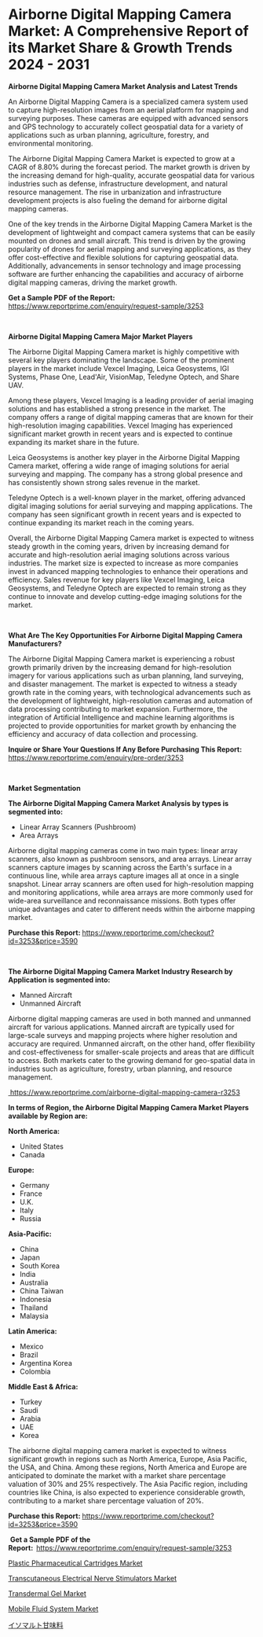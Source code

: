 <p><h1>Airborne Digital Mapping Camera Market: A Comprehensive Report of its Market Share & Growth Trends 2024 - 2031</h1></p><p><strong>Airborne Digital Mapping Camera Market Analysis and Latest Trends</strong></p>
<p><p>An Airborne Digital Mapping Camera is a specialized camera system used to capture high-resolution images from an aerial platform for mapping and surveying purposes. These cameras are equipped with advanced sensors and GPS technology to accurately collect geospatial data for a variety of applications such as urban planning, agriculture, forestry, and environmental monitoring.</p><p>The Airborne Digital Mapping Camera Market is expected to grow at a CAGR of 8.80% during the forecast period. The market growth is driven by the increasing demand for high-quality, accurate geospatial data for various industries such as defense, infrastructure development, and natural resource management. The rise in urbanization and infrastructure development projects is also fueling the demand for airborne digital mapping cameras.</p><p>One of the key trends in the Airborne Digital Mapping Camera Market is the development of lightweight and compact camera systems that can be easily mounted on drones and small aircraft. This trend is driven by the growing popularity of drones for aerial mapping and surveying applications, as they offer cost-effective and flexible solutions for capturing geospatial data. Additionally, advancements in sensor technology and image processing software are further enhancing the capabilities and accuracy of airborne digital mapping cameras, driving the market growth.</p></p>
<p><strong>Get a Sample PDF of the Report:&nbsp;</strong> <a href="https://www.reportprime.com/enquiry/request-sample/3253">https://www.reportprime.com/enquiry/request-sample/3253</a></p>
<p>&nbsp;</p>
<p><strong>Airborne Digital Mapping Camera Major Market Players</strong></p>
<p><p>The Airborne Digital Mapping Camera market is highly competitive with several key players dominating the landscape. Some of the prominent players in the market include Vexcel Imaging, Leica Geosystems, IGI Systems, Phase One, Lead'Air, VisionMap, Teledyne Optech, and Share UAV.</p><p>Among these players, Vexcel Imaging is a leading provider of aerial imaging solutions and has established a strong presence in the market. The company offers a range of digital mapping cameras that are known for their high-resolution imaging capabilities. Vexcel Imaging has experienced significant market growth in recent years and is expected to continue expanding its market share in the future.</p><p>Leica Geosystems is another key player in the Airborne Digital Mapping Camera market, offering a wide range of imaging solutions for aerial surveying and mapping. The company has a strong global presence and has consistently shown strong sales revenue in the market.</p><p>Teledyne Optech is a well-known player in the market, offering advanced digital imaging solutions for aerial surveying and mapping applications. The company has seen significant growth in recent years and is expected to continue expanding its market reach in the coming years.</p><p>Overall, the Airborne Digital Mapping Camera market is expected to witness steady growth in the coming years, driven by increasing demand for accurate and high-resolution aerial imaging solutions across various industries. The market size is expected to increase as more companies invest in advanced mapping technologies to enhance their operations and efficiency. Sales revenue for key players like Vexcel Imaging, Leica Geosystems, and Teledyne Optech are expected to remain strong as they continue to innovate and develop cutting-edge imaging solutions for the market.</p></p>
<p>&nbsp;</p>
<p><strong>What Are The Key Opportunities For Airborne Digital Mapping Camera Manufacturers?</strong></p>
<p><p>The Airborne Digital Mapping Camera market is experiencing a robust growth primarily driven by the increasing demand for high-resolution imagery for various applications such as urban planning, land surveying, and disaster management. The market is expected to witness a steady growth rate in the coming years, with technological advancements such as the development of lightweight, high-resolution cameras and automation of data processing contributing to market expansion. Furthermore, the integration of Artificial Intelligence and machine learning algorithms is projected to provide opportunities for market growth by enhancing the efficiency and accuracy of data collection and processing.</p></p>
<p><strong>Inquire or Share Your Questions If Any Before Purchasing This Report:</strong> <a href="https://www.reportprime.com/enquiry/pre-order/3253">https://www.reportprime.com/enquiry/pre-order/3253</a></p>
<p>&nbsp;</p>
<p><strong>Market Segmentation</strong></p>
<p><strong>The Airborne Digital Mapping Camera Market Analysis by types is segmented into:</strong></p>
<p><ul><li>Linear Array Scanners (Pushbroom)</li><li>Area Arrays</li></ul></p>
<p><p>Airborne digital mapping cameras come in two main types: linear array scanners, also known as pushbroom sensors, and area arrays. Linear array scanners capture images by scanning across the Earth's surface in a continuous line, while area arrays capture images all at once in a single snapshot. Linear array scanners are often used for high-resolution mapping and monitoring applications, while area arrays are more commonly used for wide-area surveillance and reconnaissance missions. Both types offer unique advantages and cater to different needs within the airborne mapping market.</p></p>
<p><strong>Purchase this Report:&nbsp;</strong><a href="https://www.reportprime.com/checkout?id=3253&price=3590">https://www.reportprime.com/checkout?id=3253&price=3590</a></p>
<p>&nbsp;</p>
<p><strong>The Airborne Digital Mapping Camera Market Industry Research by Application is segmented into:</strong></p>
<p><ul><li>Manned Aircraft</li><li>Unmanned Aircraft</li></ul></p>
<p><p>Airborne digital mapping cameras are used in both manned and unmanned aircraft for various applications. Manned aircraft are typically used for large-scale surveys and mapping projects where higher resolution and accuracy are required. Unmanned aircraft, on the other hand, offer flexibility and cost-effectiveness for smaller-scale projects and areas that are difficult to access. Both markets cater to the growing demand for geo-spatial data in industries such as agriculture, forestry, urban planning, and resource management.</p></p>
<p><a href="https://www.reportprime.com/airborne-digital-mapping-camera-r3253">&nbsp;https://www.reportprime.com/airborne-digital-mapping-camera-r3253</a></p>
<p><strong>In terms of Region, the Airborne Digital Mapping Camera Market Players available by Region are:</strong></p>
<p>
    <p> <strong> North America: </strong>
        <ul>
            <li>United States</li>
            <li>Canada</li>
        </ul>
        </p> 
    <p> <strong> Europe: </strong>
        <ul>
            <li>Germany</li>
            <li>France</li>
            <li>U.K.</li>
            <li>Italy</li>
            <li>Russia</li>
        </ul>
        </p> 
    <p> <strong> Asia-Pacific: </strong>
        <ul>
            <li>China</li>
            <li>Japan</li>
            <li>South Korea</li>
            <li>India</li>
            <li>Australia</li>
            <li>China Taiwan</li>
            <li>Indonesia</li>
            <li>Thailand</li>
            <li>Malaysia</li>
        </ul>
        </p> 
    <p> <strong> Latin America: </strong>
        <ul>
            <li>Mexico</li>
            <li>Brazil</li>
            <li>Argentina Korea</li>
            <li>Colombia</li>
        </ul>
        </p> 
    <p> <strong> Middle East & Africa: </strong>
        <ul>
            <li>Turkey</li>
            <li>Saudi</li>
            <li>Arabia</li>
            <li>UAE</li>
            <li>Korea</li>
        </ul>
    </p>
    </p>
<p><p>The airborne digital mapping camera market is expected to witness significant growth in regions such as North America, Europe, Asia Pacific, the USA, and China. Among these regions, North America and Europe are anticipated to dominate the market with a market share percentage valuation of 30% and 25% respectively. The Asia Pacific region, including countries like China, is also expected to experience considerable growth, contributing to a market share percentage valuation of 20%.</p></p>
<p><strong>Purchase this Report: </strong><a href="https://www.reportprime.com/checkout?id=3253&price=3590">https://www.reportprime.com/checkout?id=3253&price=3590</a></p>
<p>&nbsp;<strong>Get a Sample PDF of the Report:&nbsp;&nbsp;</strong><a href="https://www.reportprime.com/enquiry/request-sample/3253">https://www.reportprime.com/enquiry/request-sample/3253</a></p>
<p><strong></strong></p>
<p><p><a href="https://www.linkedin.com/pulse/plastic-pharmaceutical-cartridges-market-segmentation-ly8we">Plastic Pharmaceutical Cartridges Market</a></p><p><a href="https://issuu.com/reportprime-2/docs/transcutaneous-electrical-nerve-stimulators-market">Transcutaneous Electrical Nerve Stimulators Market</a></p><p><a href="https://issuu.com/reportprime-2/docs/transdermal-gel-market-size-2030.pptx">Transdermal Gel Market</a></p><p><a href="https://www.linkedin.com/pulse/mobile-fluid-system-market-global-share-ranking-overall-sales-mbzpf">Mobile Fluid System Market</a></p><p><a href="https://github.com/xtkhtofdt934839/Market-Research-Report-List-3/blob/main/112672531314.md">イソマルト甘味料</a></p></p>